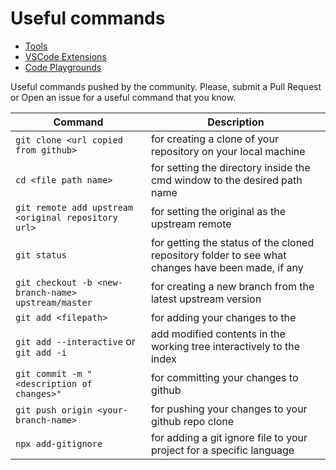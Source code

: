 # Useful commands

- [Tools](README.md)
- [VSCode Extensions](vscode-extensions.md)
- [Code Playgrounds](code-playgrounds.md)

Useful commands pushed by the community. Please, submit a Pull Request or Open an issue for a useful command that you know.

Command | Description
---- | ----
`git clone <url copied from github>` | for creating a clone of your repository on your local machine
`cd <file path name>` | for setting the directory inside the cmd window to the desired path name
`git remote add upstream <original repository url>` | for setting the original as the upstream remote
`git status` | for getting the status of the cloned repository folder to see what changes have been made, if any
`git checkout -b <new-branch-name> upstream/master` | for creating a new branch from the latest upstream version
`git add <filepath>` | for adding your changes to the <filepath>
`git add --interactive` or `git add -i` | add modified contents in the working tree interactively to the index
`git commit -m "<description of changes>"` | for committing your changes to github
`git push origin <your-branch-name>` | for pushing your changes to your github repo clone
`npx add-gitignore` | for adding a git ignore file to your project for a specific language
